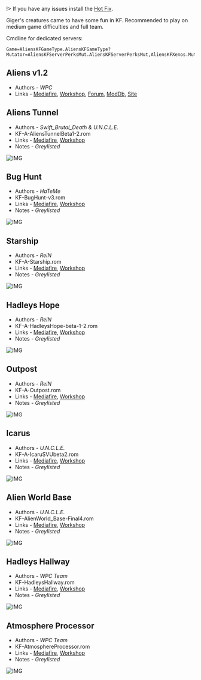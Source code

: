 [Hot Fix]: <https://www.mediafire.com/file/et7dwjasj46xaec/AliensHotFix.zip/file> 'FIX ME!'

!> If you have any issues install the [Hot Fix].

Giger's creatures came to have some fun in KF. Recommended to play on medium game difficulties and full team.

Cmdline for dedicated servers:

```clike
Game=AliensKFGameType.AliensKFGameType?Mutator=AliensKFServerPerksMut.AliensKFServerPerksMut,AliensKFXenos.MutAliensPath,AliensKFExtra.AKFDetailMut
```

## Aliens v1.2

* Authors - *WPC*
* Links - [Mediafire](<https://www.mediafire.com/file/oofcx160f84xis7/AliensV1.2.zip/file>), [Workshop](<https://steamcommunity.com/workshop/filedetails/?id=111934166>), [Forum](<https://forums.tripwireinteractive.com/index.php?threads/mod-aliens-killingfloor.83344/>), [ModDb](<https://www.moddb.com/mods/aliens-killing-floor>), [Site](<http://www.mostimpressive.nl/AKF/>)

## Aliens Tunnel

* Authors - *Swift_Brutal_Death & U.N.C.L.E.*
* KF-A-AliensTunnelBeta1-2.rom
* Links - [Mediafire](<https://www.mediafire.com/file/ytu24duslo1p83s/KF-A-AliensTunnelBeta1-2.zip/file>), [Workshop](<https://steamcommunity.com/sharedfiles/filedetails/?id=111959360>)
* Notes - *Greylisted*

![IMG](./_images/a_AliensTunnel.jpeg ':size=300')

## Bug Hunt

* Authors - *HaTeMe*
* KF-BugHunt-v3.rom
* Links - [Mediafire](<https://www.mediafire.com/file/t4d6j06jde4x893/KF-BugHunt-v3.zip/file>), [Workshop](<https://steamcommunity.com/sharedfiles/filedetails/?id=126283862>)
* Notes - *Greylisted*

![IMG](./_images/a_BugHunt.jpeg ':size=300')

## Starship

* Authors - *ReiN*
* KF-A-Starship.rom
* Links - [Mediafire](<https://www.mediafire.com/file/2aq6gi579m2pvd9/KF-A-Starship.zip/file>), [Workshop](<https://steamcommunity.com/sharedfiles/filedetails/?id=143952091>)
* Notes - *Greylisted*

![IMG](./_images/a_Starship.jpeg ':size=300')

## Hadleys Hope

* Authors - *ReiN*
* KF-A-HadleysHope-beta-1-2.rom
* Links - [Mediafire](<https://www.mediafire.com/file/ofeq45605tpp5qh/KF-A-HadleysHope-beta-1-2.zip/file>), [Workshop](<https://steamcommunity.com/sharedfiles/filedetails/?id=169211588>)
* Notes - *Greylisted*

![IMG](./_images/a_HadleysHope.jpeg ':size=300')

## Outpost

* Authors - *ReiN*
* KF-A-Outpost.rom
* Links - [Mediafire](<https://www.mediafire.com/file/4b8md74wmo752qa/KF-A-Outpost.zip/file>), [Workshop](<https://steamcommunity.com/sharedfiles/filedetails/?id=143430016>)
* Notes - *Greylisted*

![IMG](./_images/a_Outpost.jpeg ':size=300')

## Icarus

* Authors - *U.N.C.L.E.*
* KF-A-IcaruSVUbeta2.rom
* Links - [Mediafire](<https://www.mediafire.com/file/uxol1a2wbj6xel9/KF-A-IcaruSVUbeta2.zip/file>), [Workshop](<https://steamcommunity.com/sharedfiles/filedetails/?id=209922729>)
* Notes - *Greylisted*

![IMG](./_images/a_IcaruS.jpeg ':size=300')

## Alien World Base

* Authors - *U.N.C.L.E.*
* KF-AlienWorld_Base-Final4.rom
* Links - [Mediafire](<https://www.mediafire.com/file/bg96e36civllt8p/KF-AlienWorld_Base-Final4.zip/file>), [Workshop](<https://steamcommunity.com/sharedfiles/filedetails/?id=369726276>)
* Notes - *Greylisted*

![IMG](./_images/a_AlienWorld_Base.jpeg ':size=300')

## Hadleys Hallway

* Authors - *WPC Team*
* KF-HadleysHallway.rom
* Links - [Mediafire](<https://www.mediafire.com/file/xjn5awbhb4jzlos/KF-HadleysHallway.zip/file>), [Workshop](<https://steamcommunity.com/sharedfiles/filedetails/?id=111928275>)
* Notes - *Greylisted*

![IMG](./_images/a_HadleysHallway.jpeg ':size=300')

## Atmosphere Processor

* Authors - *WPC Team*
* KF-AtmosphereProcessor.rom
* Links - [Mediafire](<https://www.mediafire.com/file/wu84h6b5xaip9e5/KF-AtmosphereProcessor.zip/file>), [Workshop](<https://steamcommunity.com/sharedfiles/filedetails/?id=111922917>)
* Notes - *Greylisted*

![IMG](./_images/a_AtmosphereProcessor.jpeg ':size=300')
